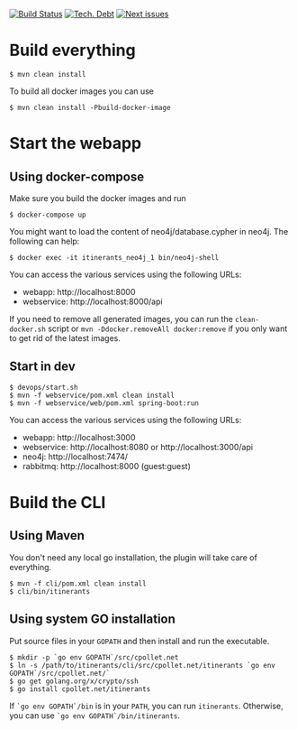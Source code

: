 [![Build Status](https://travis-ci.org/cpollet/itinerants.svg?branch=master)](https://travis-ci.org/cpollet/itinerants)
[![Tech. Debt](https://sonarqube.com//api/badges/measure?key=net.cpollet.itinerants%3Aitinerants-sonar-aggregator&metric=sqale_debt_ratio)](https://sonarqube.com/dashboard?id=net.cpollet.itinerants%3Aitinerants-sonar-aggregator)
[![Next issues](https://badge.waffle.io/cpollet/itinerants.svg?label=next&title=Next%20Issues)](http://waffle.io/cpollet/itinerants)

# Build everything
```
$ mvn clean install
```

To build all docker images you can use
```
$ mvn clean install -Pbuild-docker-image
```

# Start the webapp
## Using docker-compose
Make sure you build the docker images and run
```
$ docker-compose up
```

You might want to load the content of neo4j/database.cypher in neo4j. The following can help:

```
$ docker exec -it itinerants_neo4j_1 bin/neo4j-shell
```

You can access the various services using the following URLs:

 * webapp: http://localhost:8000
 * webservice: http://localhost:8000/api

If you need to remove all generated images, you can run the `clean-docker.sh` script or
`mvn -Ddocker.removeAll docker:remove` if you only want to get rid of the latest images.

## Start in dev
```
$ devops/start.sh
$ mvn -f webservice/pom.xml clean install
$ mvn -f webservice/web/pom.xml spring-boot:run
```

You can access the various services using the following URLs:

 * webapp: http://localhost:3000
 * webservice: http://localhost:8080 or http://localhost:3000/api
 * neo4j: http://localhost:7474/
 * rabbitmq: http://localhost:8000 (guest:guest)

# Build the CLI
## Using Maven
You don't need any local go installation, the plugin will take care of everything.
```
$ mvn -f cli/pom.xml clean install
$ cli/bin/itinerants
```

## Using system GO installation
Put source files in your `GOPATH` and then install and run the executable.
```
$ mkdir -p `go env GOPATH`/src/cpollet.net 
$ ln -s /path/to/itinerants/cli/src/cpollet.net/itinerants `go env GOPATH`/src/cpollet.net/`
$ go get golang.org/x/crypto/ssh
$ go install cpollet.net/itinerants
```

If `` `go env GOPATH`/bin `` is in your `PATH`, you can run `itinerants`. Otherwise, you can use `` `go env GOPATH`/bin/itinerants ``.
